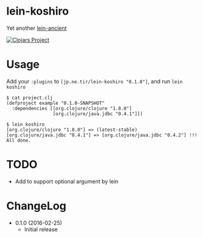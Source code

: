 # lein-koshiro

Yet another [lein-ancient](https://github.com/xsc/lein-ancient)

[![Clojars Project](https://img.shields.io/clojars/v/jp.ne.tir/lein-koshiro.svg)](https://clojars.org/jp.ne.tir/lein-koshiro)


# Usage

Add your `:plugins` to `[jp.ne.tir/lein-koshiro "0.1.0"]`,
and run `lein koshiro`

~~~
$ cat project.clj
(defproject example "0.1.0-SNAPSHOT"
  :dependencies [[org.clojure/clojure "1.8.0"]
                 [org.clojure/java.jdbc "0.4.1"]])

$ lein koshiro
[org.clojure/clojure "1.8.0"] => (latest-stable)
[org.clojure/java.jdbc "0.4.1"] => [org.clojure/java.jdbc "0.4.2"] !!!
All done.
~~~

# TODO

- Add to support optional argument by lein


# ChangeLog

- 0.1.0 (2016-02-25)
    - Initial release


